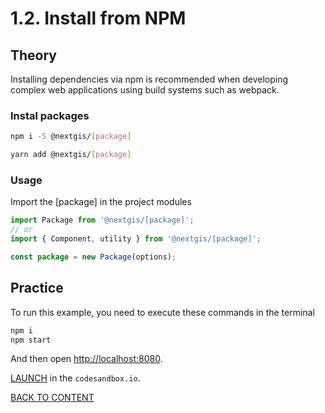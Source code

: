 # 1.2. Install from NPM

## Theory

Installing dependencies via npm is recommended when developing complex web applications using build systems such as webpack.

### Instal packages

```bash
npm i -S @nextgis/[package]
```

```bash
yarn add @nextgis/[package]
```

### Usage

Import the [package] in the project modules

```javascript
import Package from '@nextgis/[package]';
// or
import { Component, utility } from '@nextgis/[package]';

const package = new Package(options);
```

## Practice

To run this example, you need to execute these commands in the terminal

```bash
npm i
npm start
```

And then open [http://localhost:8080](http://localhost:8080).

[LAUNCH](https://githubbox.com/nextgis/ngf-tutorial/tree/master/tutorials/1_2_install_from_npm) in the `codesandbox.io`.

[BACK TO CONTENT](../../README.md)
